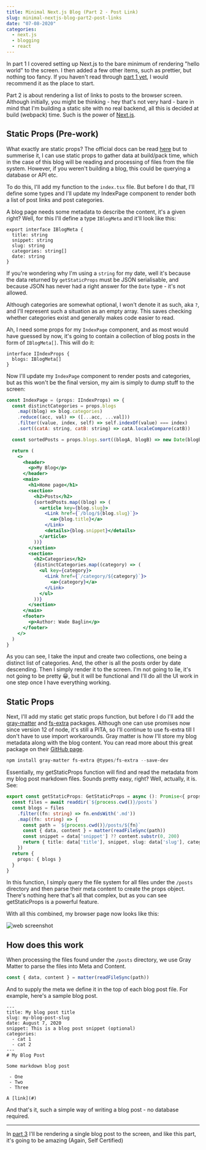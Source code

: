 ```yaml
---
title: Minimal Next.js Blog (Part 2 - Post Link)
slug: minimal-nextjs-blog-part2-post-links
date: "07-08-2020"
categories:
  - next.js
  - blogging
  - react
---
```


In part 1 I covered setting up Next.js to the bare minimum of rendering "hello world" to the screen. I then added a few other items, such as prettier, but nothing too fancy. If you haven't read through [part 1 yet](/posts/minimal-nextjs-blog-part1-hello-world), I would recommend it as the place to start.

Part 2 is about rendering a list of links to posts to the browser screen. Although initially, you might be thinking - hey that's not very hard - bare in mind that I'm building a static site with no real backend, all this is decided at build (webpack) time. Such is the power of [Next.js](https://nextjs.org).

## Static Props (Pre-work)

What exactly are static props? The official docs can be read [here](https://nextjs.org/docs/basic-features/data-fetching#getstaticprops-static-generation) but to summerise it, I can use static props to gather data at build/pack time, which in the case of this blog will be reading and processing of files from the file system. However, if you weren't building a blog, this could be querying a database or API etc.

To do this, I'll add my function to the `index.tsx` file. But before I do that, I'll define some types and I'll update my IndexPage component to render both a list of post links and post categories.

A blog page needs some metadata to describe the content, it's a given right? Well, for this I'll define a type `IBlogMeta` and it'll look like this:

```TS
export interface IBlogMeta {
  title: string
  snippet: string
  slug: string
  categories: string[]
  date: string
}
```

If you're wondering why I'm using a `string` for my date, well it's because the data returned by `getStaticProps` must be JSON serialisable, and because JSON has never had a right answer for the `Date` type - it's not allowed.

Although categories are somewhat optional, I won't denote it as such, aka `?`, and I'll represent such a situation as an empty array. This saves checking whether categories exist and generally makes code easier to read.

Ah, I need some props for my `IndexPage` component, and as most would have guessed by now, it's going to contain a collection of blog posts in the form of `IBlogMeta[]`. This will do it:

```TS
interface IIndexProps {
  blogs: IBlogMeta[]
}
```

Now I'll update my `IndexPage` component to render posts and categories, but as this won't be the final version, my aim is simply to dump stuff to the screen:

```jsx
const IndexPage = (props: IIndexProps) => {
  const distinctCategories = props.blogs
    .map((blog) => blog.categories)
    .reduce((acc, val) => ([...acc, ...val]))
    .filter((value, index, self) => self.indexOf(value) === index)
    .sort((catA: string, catB: string) => catA.localeCompare(catB))

  const sortedPosts = props.blogs.sort((blogA, blogB) => new Date(blogB.date).getTime() - new Date(blogA.date).getTime())

  return (
    <>
      <header>
        <p>My Blog</p>
      </header>
      <main>
        <h1>Home page</h1>
        <section>
          <h2>Posts</h2>
          {sortedPosts.map((blog) => (
            <article key={blog.slug}>
              <Link href={`/blog/${blog.slug}`}>
                <a>{blog.title}</a>
              </Link>
              <details>{blog.snippet}</details>
            </article>
          ))}
        </section>
        <section>
          <h2>Categories</h2>
          {distinctCategories.map((category) => (
            <ul key={category}>
              <Link href={`/category/${category}`}>
                <a>{category}</a>
              </Link>
            </ul>
          ))}
        </section>
      </main>
      <footer>
        <p>Author: Wade Baglin</p>
      </footer>
    </>
  )
}
```

As you can see, I take the input and create two collections, one being a distinct list of categories. And, the other is all the posts order by date descending. Then I simply render it to the screen. I'm not going to lie, it's not going to be pretty 😀, but it will be functional and I'll do all the UI work in one step once I have everything working.

## Static Props

Next, I'll add my static get static props function, but before I do I'll add the [gray-matter](https://www.npmjs.com/package/gray-matter) and [fs-extra](https://www.npmjs.com/package/fs-extra) packages. Although one can use promises now since version 12 of node, it's still a PITA, so I'll continue to use fs-extra till I don't have to use import workarounds. Gray matter is how I'll store my blog metadata along with the blog content. You can read more about this great package on their [GitHub page](https://github.com/jonschlinkert/gray-matter).

```powershell
npm install gray-matter fs-extra @types/fs-extra --save-dev
```

Essentially, my getStaticProps function will find and read the metadata from my blog post markdown files. Sounds pretty easy, right? Well, actually, it is. See:

```ts
export const getStaticProps: GetStaticProps = async (): Promise<{ props: IIndexProps }> => {
  const files = await readdir(`${process.cwd()}/posts`)
  const blogs = files
    .filter((fn: string) => fn.endsWith('.md'))
    .map((fn: string) => {
      const path = `${process.cwd()}/posts/${fn}`
      const { data, content } = matter(readFileSync(path))
      const snippet = data['snippet'] ?? content.substr(0, 200)
      return { title: data['title'], snippet, slug: data['slug'], categories: data['categories'] ?? [], date: data['date']  }
    })
  return {
    props: { blogs }
  }
}
```

In this function, I simply query the file system for all files under the `/posts` directory and then parse their meta content to create the props object. There's nothing here that's all that complex, but as you can see getStaticProps is a powerful feature. 

With all this combined, my browser page now looks like this:

![web screenshot](/minimal-nextjs-blog-part2-post-links/web-screenshot.png)

## How does this work

When processing the files found under the `/posts` directory, we use Gray Matter to parse the files into Meta and Content. 

```ts
const { data, content } = matter(readFileSync(path))
```

And to supply the meta we define it in the top of each blog post file. For example, here's a sample blog post.

```text
---
title: My blog post title
slug: my-blog-post-slug
date: August 7, 2020
snippet: This is a blog post snippet (optional)
categories:
  - cat 1
  - cat 2
---
# My Blog Post

Some markdown blog post

 - One
 - Two
 - Three

A [link](#)
```

And that's it, such a simple way of writing a blog post - no database required.

---

In [part 3](/posts/minimal-nextjs-blog-part3-show-post) I'll be rendering a single blog post to the screen, and like this part, it's going to be amazing (Again, Self Certified)
